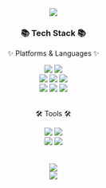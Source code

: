 <div align=center>
	<img src="https://capsule-render.vercel.app/api?type=waving&color=auto&height=200&section=header&text=backend%20Virtuoso&fontSize=80" />	
</div>
<div align=center>
	<h3>📚 Tech Stack 📚</h3>
	<p>✨ Platforms & Languages ✨</p>
</div>
<div align="center">
	<img src="https://img.shields.io/badge/Java-007396?style=flat-square&logo=Conda-Forge&logoColor=white" />
	<!--
	<img src="https://img.shields.io/badge/HTML5-E34F26?style=flat-square&logo=HTML5&logoColor=white" />
	<img src="https://img.shields.io/badge/CSS3-1572B6?style=flat-square&logo=CSS3&logoColor=white" />
	<img src="https://img.shields.io/badge/JavaScript-F7DF1E?style=flat-square&logo=JavaScript&logoColor=white" />
	<img src="https://img.shields.io/badge/jQuery-0769AD?style=flat-square&logo=jQuery&logoColor=white" />
	-->
  <img src="https://img.shields.io/badge/Node.js-339933?style=flat-square&logo=Node.js&logoColor=white"/>
	<br>
	<img src="https://img.shields.io/badge/Spring-6DB33F?style=flat-square&logo=Spring&logoColor=white" />
	<img src="https://img.shields.io/badge/Bootstrap-7952B3?style=flat-square&logo=Bootstrap&logoColor=white" />
  <img src="https://img.shields.io/badge/SpringBoot-6DB33F?style=flat-square&logo=SpringBoot&logoColor=white"/>
	<br>
	<img src="https://img.shields.io/badge/Oracle%20SQL-F80000?style=flat-square&logo=Oracle&logoColor=white" />
	<img src="https://img.shields.io/badge/MySQL-4479A1?style=flat-square&logo=MySQL&logoColor=white" />
	<img src="https://img.shields.io/badge/MongoDB-47A248?style=flat-square&logo=MongoDB&logoColor=white" />
</div>
<br>
<div align=center>
	<p>🛠 Tools 🛠</p>
</div>
<div align=center>
	<img src="https://img.shields.io/badge/Eclipse%20IDE-2C2255?style=flat-square&logo=EclipseIDE&logoColor=white" />
	<img src="https://img.shields.io/badge/Visual%20Studio%20Code-007ACC?style=flat-square&logo=VisualStudioCode&logoColor=white" />
	<br>
	<img src="https://img.shields.io/badge/AWS-232F3E?style=flat-square&logo=AmazonAWS&logoColor=white" />
	<img src="https://img.shields.io/badge/GitHub-181717?style=flat-square&logo=GitHub&logoColor=white" />
</div>
<br>
<div align=center>
	<br>
<img src="https://github-readme-stats.vercel.app/api/top-langs/?username=backendVirtuoso&layout=compact">
<!--<img src="https://github-readme-stats.vercel.app/api?username=backendVirtuoso&show_icons=true">-->

<div align=center>
	<img src="https://capsule-render.vercel.app/api?type=waving&color=auto&height=200&section=footer&text=%20&fontSize=80" />	
</div>



<!--
![header](https://capsule-render.vercel.app/api?type=waving&color=auto&height=200&section=header&text=backend%20Virtuoso&fontSize=70)

![Hwang's GitHub stats](https://github-readme-stats.vercel.app/api?username=backendVirtuoso&show_icons=true&theme=dracula)

<a href="https://github.com/backendVirtuoso"><img align="center" style="height:180px" src="https://github-readme-stats.vercel.app/api/top-langs/?username=backendVirtuoso&layout=compact&theme=nord&hide_border=true" /></a>


<div align="center">
  <h3>🛠 Languages and Tools</h3>
  <img src="https://img.shields.io/badge/CSS3-1572B6?style=flat-square&logo=CSS3&logoColor=white"/> </t>
  <img src="https://img.shields.io/badge/HTML5-E34F26?style=flat-square&logo=HTML5&logoColor=white"/> 
  <img src="https://img.shields.io/badge/JavaScript-F7DF1E?style=flat-square&logo=JavaScript&logoColor=white"/>
  <img src="https://img.shields.io/badge/Node.js-339933?style=flat-square&logo=Node.js&logoColor=white"/>
  <img src="https://img.shields.io/badge/SpringBoot-6DB33F?style=flat-square&logo=SpringBoot&logoColor=white"/>
  <img src="https://img.shields.io/badge/Java-00ADD8?style=flat-square&logo=Java&logoColor=white"/>
  <img src="https://img.shields.io/badge/Python-3776AB?style=flat-square&logo=Python&logoColor=white"/>
</div>
<!--
**backendVirtuoso/backendVirtuoso** is a ✨ _special_ ✨ repository because its `README.md` (this file) appears on your GitHub profile.

Here are some ideas to get you started:

- 🔭 I’m currently working on ...
- 🌱 I’m currently learning ...
- 👯 I’m looking to collaborate on ...
- 🤔 I’m looking for help with ...
- 💬 Ask me about ...
- 📫 How to reach me: ...
- 😄 Pronouns: ...
- ⚡ Fun fact: ...
-->
